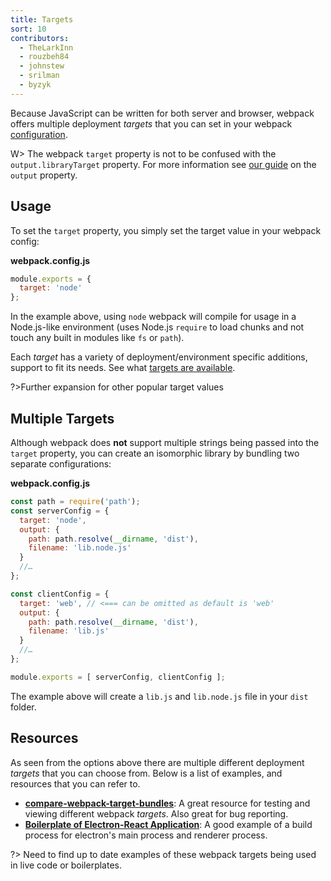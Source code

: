 ```yaml
---
title: Targets
sort: 10
contributors:
  - TheLarkInn
  - rouzbeh84
  - johnstew
  - srilman
  - byzyk
---
```


Because JavaScript can be written for both server and browser, webpack offers multiple deployment _targets_ that you can set in your webpack [configuration](/configuration).

W> The webpack `target` property is not to be confused with the `output.libraryTarget` property. For more information see [our guide](/concepts/output) on the `output` property.

## Usage

To set the `target` property, you simply set the target value in your webpack config:

**webpack.config.js**

```javascript
module.exports = {
  target: 'node'
};
```

In the example above, using `node` webpack will compile for usage in a Node.js-like environment (uses Node.js `require` to load chunks and not touch any built in modules like `fs` or `path`).

Each _target_ has a variety of deployment/environment specific additions, support to fit its needs. See what [targets are available](/configuration/target).

?>Further expansion for other popular target values

## Multiple Targets

Although webpack does **not** support multiple strings being passed into the `target` property, you can create an isomorphic library by bundling two separate configurations:

**webpack.config.js**

```javascript
const path = require('path');
const serverConfig = {
  target: 'node',
  output: {
    path: path.resolve(__dirname, 'dist'),
    filename: 'lib.node.js'
  }
  //…
};

const clientConfig = {
  target: 'web', // <=== can be omitted as default is 'web'
  output: {
    path: path.resolve(__dirname, 'dist'),
    filename: 'lib.js'
  }
  //…
};

module.exports = [ serverConfig, clientConfig ];
```

The example above will create a `lib.js` and `lib.node.js` file in your `dist` folder.

## Resources

As seen from the options above there are multiple different deployment _targets_ that you can choose from. Below is a list of examples, and resources that you can refer to.

*  **[compare-webpack-target-bundles](https://github.com/TheLarkInn/compare-webpack-target-bundles)**: A great resource for testing and viewing different webpack _targets_. Also great for bug reporting.
* **[Boilerplate of Electron-React Application](https://github.com/chentsulin/electron-react-boilerplate)**: A good example of a build process for electron's main process and renderer process.

?> Need to find up to date examples of these webpack targets being used in live code or boilerplates.
